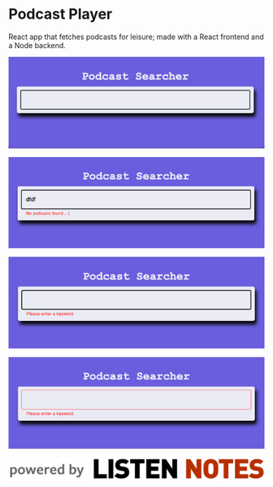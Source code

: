 # Podcast Player
React app that fetches podcasts for leisure; made with a React frontend and a Node backend.

<p align="center"> 
<img src="client/src/media/main_search.png" alt="Main search screen">
</p>
<p align="center"> 
<img src="client/src/media/no_podcasts_found.png" alt="Search screen with no results found">
</p>
<p align="center"> 
<img src="client/src/media/empty_search_on_enter.png" alt="Search screen with blank searc">
</p>
<p align="center"> 
<img src="client/src/media/empty_search_on_blur.png" alt="Search screen on blur without input">
</p>
<p align="center">
<img src="client/src/media/listen_notes_logo.png" alt="Listen Notes API Logo">
</p>
